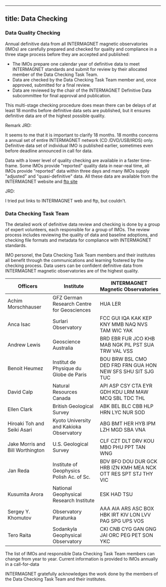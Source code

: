 ---
 title: Data Checking
 ---
 
 ### Data Quality Checking
 Annual definitive data from all INTERMAGNET magnetic observatories (IMOs) are carefully prepared and checked for quality and compliance in a three stage process before they are accepted and published:
 -  The IMOs prepare one calendar year of definitive data to meet INTERMAGNET standards and submit for review by their allocated member of the Data Checking Task Team.
 -  Data are checked by the Data Checking Task Team member and, once approved, submitted for a final review.
 -  Data are reviewed by the chair of the INTERMAGNET Definitive Data subcommittee for final approval and publication.

This multi-stage checking procedure does mean there can be delays of at least 18 months before definitive data sets are published, but it ensures definitive data are of the highest possible quality.

Remark JRD: 

It seems to me that it is important to clarify 18 months. 18 months concerns a annual set of entire INTERMAGNET network (CD /DVD/USB/IRDS) only. Definitive data set of individual IMO is published earlier, sometimes even before deadline announced in call for data.

Data with a lower level of quality checking are available in a faster time-frame. Some IMOs provide "reported"  quality data in near-real time, all IMOs provide "reported" data within
three days and many IMOs supply "adjusted" and "quasi-definitive" data. All these data are available from the INTERMAGNET website and [ftp site](ftp://ftp.seismo.nrcan.gc.ca/intermagnet)

JRD:

I tried put links to INTERMAGNET web and ftp, but couldn't. 


 ### Data Checking Task Team
The detailed work of definitive data review and checking is done by a group of expert volunteers, each responsible for a group of IMOs.
The review process includes reviewing the quality of data and baseline adoptions, and checking file formats and metadata for compliance with INTERMAGNET standards.

IMO personel, the Data Checking Task Team members and their institutes all benefit through the communications and learning fostered by the checking process.
Data users can be confident definitive data from INTERMAGNET magnetic observatories are of the highest quality.

| Officers                         | Institute                                | INTERMAGNET Magnetic Observatories                            |
|----------------------------------|------------------------------------------|---------------------------------------------------------------|
|Achim Morschhauser                |GFZ German Research Centre for Geosciences|HUA LER                                                        |
|Anca Isac                         |Surlari Observatory                       |FCC GUI IQA KAK KEP KNY MMB NAQ NVS TAM WIC YAK                |
|Andrew Lewis                      |Geoscience Australia                      |BRD EBR FUR JCO KHB MAB NGK PIL PST SUA TRW VAL VSS            |
|Benoit Heumez                     |Institut de Physique du Globe de Paris    |BOU BRW BSL CMO DED FRD FRN GUA HON NEW SFS SHU SIT SJG TUC    |
|David Calp                        |Natural Resources Canada                  |API ASP CSY CTA EYR GDH KDU LRM MAW MCQ SBL TDC THL            |
|Ellen Clark                       |British Geological Survey                 |ABK BEL BLC CBB HLP HRN LYC NUR SOD                            |
|Hiroaki Toh and Seiki Asari       |Kyoto University and Kakioka Observatory  |ABG BMT HER HYB IPM LZH MGD SBA VNA                            |
|Jake Morris and Bill Worthington  |U.S. Geological Survey                    |CLF CZT DLT DRV KOU MBO PHU PPT TAN WNG                        |
|Jan Reda                          |Institute of Geophysics Polish Ac. of Sc. |BDV BFO DOU DUR GCK HRB IZN KMH MEA NCK OTT RES SPT STJ THY VIC|
|Kusumita Arora                    |National Geophysical Research Institute   |ESK HAD TSU                                                    |
|Sergey Y. Khomutov                |Observatory Paratunka                     |AAA AIA ARS ASC BOX HBK IRT KIV LON LVV PAG SPG UPS VOS        |
|Tero Raita                        |Sodankyla Geophysical Observatory         |CKI CNB CYG GAN GNG JAI ORC PEG PET SON YKC                    |

The list of IMOs and responsible Data Checking Task Team members can change from year to year. Current information is provided to IMOs annually in  a call-for-data 

INTERMAGNET gratefully acknowledges the work done by the members of the Data Checking Task Team and their institutes.

